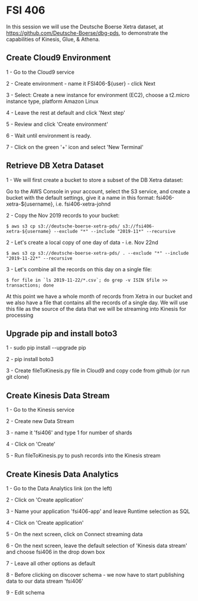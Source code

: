 # FSI 406

In this session we will use the Deutsche Boerse Xetra dataset, at https://github.com/Deutsche-Boerse/dbg-pds, to demonstrate the capabilities of Kinesis, Glue, & Athena.

## Create Cloud9 Environment

1 - Go to the Cloud9 service

2 - Create environment - name it FSI406-${user} - click Next

3 - Select: Create a new instance for environment (EC2), choose a t2.micro instance type, platform Amazon Linux

4 - Leave the rest at default and click 'Next step'

5 - Review and click 'Create environment'

6 - Wait until environment is ready.

7 - Click on the green '+' icon and select 'New Terminal'


## Retrieve DB Xetra Dataset 

1 - We will first create a bucket to store a subset of the DB Xetra dataset:

Go to the AWS Console in your account, select the S3 service, and create a bucket with the default settings, give it a name in this format: fsi406-xetra-${username}, i.e. fsi406-xetra-johnd

2 - Copy the Nov 2019 records to your bucket:
```
$ aws s3 cp s3://deutsche-boerse-xetra-pds/ s3://fsi406-xetra-${username} --exclude "*" --include "2019-11*" --recursive
```
2 - Let's create a local copy of one day of data - i.e. Nov 22nd
```
$ aws s3 cp s3://deutsche-boerse-xetra-pds/ . --exclude "*" --include "2019-11-22*" --recursive
```
3 - Let's combine all the records on this day on a single file:
```
$ for file in `ls 2019-11-22/*.csv`; do grep -v ISIN $file >> transactions; done
```
At this point we have a whole month of records from Xetra in our bucket and we also have a file that contains all the records of a single day. We will use this file as the source of the data that we will be streaming into Kinesis for processing

## Upgrade pip and install boto3

1 - sudo pip install --upgrade pip

2 - pip install boto3

3 - Create fileToKinesis.py file in Cloud9 and copy code from github (or run git clone)


## Create Kinesis Data Stream

1 - Go to the Kinesis service

2 - Create new Data Stream

3 - name it 'fsi406' and type 1 for number of shards

4 - Click on 'Create'

5 - Run fileToKinesis.py to push records into the Kinesis stream

## Create Kinesis Data Analytics

1 - Go to the Data Analytics link (on the left)

2 - Click on 'Create application'

3 - Name your application 'fsi406-app' and leave Runtime selection as SQL

4 - Click on 'Create application'

5 - On the next screen, click on Connect streaming data

6 - On the next screen, leave the default selection of 'Kinesis data stream' and choose fsi406 in the drop down box

7 - Leave all other options as default

8 - Before clicking on discover schema - we now have to start publishing data to our data stream 'fsi406'

9 - Edit schema

